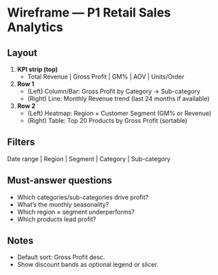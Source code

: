 # Wireframe — P1 Retail Sales Analytics

## Layout

1. **KPI strip (top)**
   - Total Revenue | Gross Profit | GM% | AOV | Units/Order
2. **Row 1**
   - (Left) Column/Bar: Gross Profit by Category → Sub-category
   - (Right) Line: Monthly Revenue trend (last 24 months if available)
3. **Row 2**
   - (Left) Heatmap: Region × Customer Segment (GM% or Revenue)
   - (Right) Table: Top 20 Products by Gross Profit (sortable)

## Filters

Date range | Region | Segment | Category | Sub-category

## Must-answer questions

- Which categories/sub-categories drive profit?
- What’s the monthly seasonality?
- Which region × segment underperforms?
- Which products lead profit?

## Notes

- Default sort: Gross Profit desc.
- Show discount bands as optional legend or slicer.
